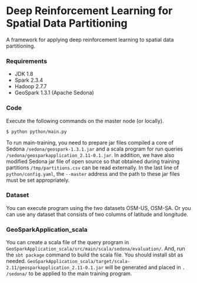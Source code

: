 # Deep Reinforcement Learning for Spatial Data Partitioning
A framework for applying deep reinforcement learning to spatial data partitioning.

### Requirements
- JDK 1.8
- Spark 2.3.4
- Hadoop 2.7.7
- GeoSpark 1.3.1 (Apache Sedona)

### Code
Execute the following commands on the master node (or locally).
```
$ python python/main.py
```

To run main-training, you need to prepare jar files compiled a core of Sedona `/sedona/geospark-1.3.1.jar` and a scala program for run queries `/sedona/geosparkapplication_2.11-0.1.jar`. In addition, we have also modified Sedona jar file of open source so that obtained during training partitions `/tmp/partitions.csv` can be read externally.
In the last line of `python/config.yaml`, the `--master` address and the path to these jar files must be set appropriately.

### Dataset
You can execute program using the two datasets OSM-US, OSM-SA. Or you can use any dataset that consists of two columns of latitude and longitude.

### GeoSparkApplication_scala
You can create a scala file of the query program in `GeoSparkApplication_scala/src/main/scala/sedona/evaluation/`.
And, run the `sbt package` command to build the scala file. You should install sbt as needed.
`GeoSparkApplication_scala/target/scala-2.11/geosparkapplication_2.11-0.1.jar` will be generated and placed in `. /sedona/` to be applied to the main training program.
